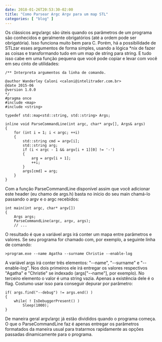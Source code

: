 ```yaml
---
date: 2018-01-26T20:53:30-02:00
title: "Como Parsear Argc Argv para um map STL"
categories: [ "blog" ]
---
```

Os clássicos argv/argc são úteis quando os parâmetros de um programa são conhecidos e geralmente obrigatórios (até a ordem pode ser obrigatória). Isso funciona muito bem para C. Porém, há a possibilidade de STLzar esses argumentos de forma simples, usando a lógica \*nix de fazer as coisas e transformando tudo em um map de string para string. E tudo isso cabe em uma função pequena que você pode copiar e levar com você em seu cinto de utilidades:

```
/** Interpreta argumentos da linha de comando.

@author Wanderley Caloni <caloni@intelitrader.com.br>
@date 2015-06
@version 1.0.0
*/
#pragma once
#include <map>
#include <string>

typedef std::map<std::string, std::string> Args;

inline void ParseCommandLine(int argc, char* argv[], Args& args)
{
	for (int i = 1; i < argc; ++i)
	{
		std::string cmd = argv[i];
		std::string arg;
		if (i < argc - 1 && argv[i + 1][0] != '-')
		{
			arg = argv[i + 1];
			++i;
		}
		args[cmd] = arg;
	}
}
```

Com a função ParseCommandLine disponível assim que você adicionar este header (eu chamo de args.h) basta no início do seu main chamá-lo passando o argv e o argc recebidos:

```
int main(int argc, char* argv[])
{
	Args args;
	ParseCommandLine(argc, argv, args);
    // ...
```

O resultado é que a variável args irá conter um mapa entre parâmetros e valores. Se seu programa for chamado com, por exemplo, a seguinte linha de comando:

```
>program.exe --name Agatha --surname Christie --enable-log
```

A variável args irá conter três elementos: "--name", "--surname" e "--enable-log". Nos dois primeiros ele irá entregar os valores respectivos "Agatha" e "Christie" se indexado (args["--name"], por exemplo). No terceiro elemento o valor é uma string vazia. Apenas a existência dele é o flag. Costumo usar isso para conseguir depurar por parâmetro:

```
if( args.find("--debug") != args.end() )
{
    while( ! IsDebuggerPresent() )
        Sleep(1000);
}
```

De maneira geral argv/argc já estão divididos quando o programa começa. O que o ParseCommandLine faz é apenas entregar os parâmetros formatados da maneira usual para tratarmos rapidamente as opções passadas dinamicamente para o programa.
